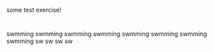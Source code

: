 some test exercise!


#
swmming
swmming
swmming
swmming
swmming
swmming
swmming
swmming
sw
sw
sw
sw
